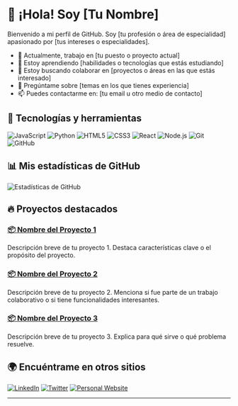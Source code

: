 # 👋 ¡Hola! Soy [Tu Nombre]

Bienvenido a mi perfil de GitHub. Soy [tu profesión o área de especialidad] apasionado por [tus intereses o especialidades]. 

- 💼 Actualmente, trabajo en [tu puesto o proyecto actual]
- 🌱 Estoy aprendiendo [habilidades o tecnologías que estás estudiando]
- 👯 Estoy buscando colaborar en [proyectos o áreas en las que estás interesado]
- 💬 Pregúntame sobre [temas en los que tienes experiencia]
- 📫 Puedes contactarme en: [tu email u otro medio de contacto]

## 🚀 Tecnologías y herramientas

![JavaScript](https://img.shields.io/badge/-JavaScript-333333?style=flat&logo=javascript)
![Python](https://img.shields.io/badge/-Python-333333?style=flat&logo=python)
![HTML5](https://img.shields.io/badge/-HTML5-333333?style=flat&logo=html5)
![CSS3](https://img.shields.io/badge/-CSS3-333333?style=flat&logo=css3)
![React](https://img.shields.io/badge/-React-333333?style=flat&logo=react)
![Node.js](https://img.shields.io/badge/-Node.js-333333?style=flat&logo=node.js)
![Git](https://img.shields.io/badge/-Git-333333?style=flat&logo=git)
![GitHub](https://img.shields.io/badge/-GitHub-333333?style=flat&logo=github)

## 📊 Mis estadísticas de GitHub

![Estadísticas de GitHub](https://github-readme-stats.vercel.app/api?username=tu-usuario&show_icons=true&theme=radical)

## 🔥 Proyectos destacados

### [📦 Nombre del Proyecto 1](https://github.com/tu-usuario/proyecto-1)
Descripción breve de tu proyecto 1. Destaca características clave o el propósito del proyecto.

### [📦 Nombre del Proyecto 2](https://github.com/tu-usuario/proyecto-2)
Descripción breve de tu proyecto 2. Menciona si fue parte de un trabajo colaborativo o si tiene funcionalidades interesantes.

### [📦 Nombre del Proyecto 3](https://github.com/tu-usuario/proyecto-3)
Descripción breve de tu proyecto 3. Explica para qué sirve o qué problema resuelve.

## 🌍 Encuéntrame en otros sitios

[![LinkedIn](https://img.shields.io/badge/-LinkedIn-0A66C2?style=flat&logo=linkedin&logoColor=white)](https://www.linkedin.com/in/tu-usuario/)
[![Twitter](https://img.shields.io/badge/-Twitter-1DA1F2?style=flat&logo=twitter&logoColor=white)](https://twitter.com/tu-usuario)
[![Personal Website](https://img.shields.io/badge/-Mi_Website-333333?style=flat&logo=internet-explorer&logoColor=white)](https://tuwebsite.com)

---
